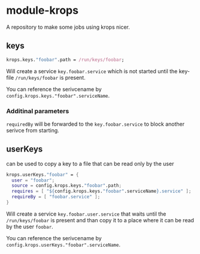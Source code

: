 # module-krops

A repository to make some jobs using krops nicer.

## keys

```nix
krops.keys."foobar".path = /run/keys/foobar;
```
Will create a service `key.foobar.service` which is not started
until the key-file `/run/keys/foobar` is present.

You can reference the serivcename by `config.krops.keys."foobar".serviceName`.

### Additinal parameters

`requiredBy` will be forwarded to the `key.foobar.service` to block another serivce
from starting.

## userKeys

can be used to copy a key to a file that can be read only by the user

```nix
krops.userKeys."foobar" = {
  user = "foobar";
  source = config.krops.keys."foobar".path;
  requires = [ "${config.krops.keys."foobar".serviceName}.service" ];
  requireBy = [ "foobar.service" ];
}
```

Will create a service `key.foobar.user.service` that waits until
the `/run/keys/foobar` is present
and than copy it to a place where it can be read by the user `foobar`.

You can reference the serivcename by `config.krops.userKeys."foobar".serviceName`.
